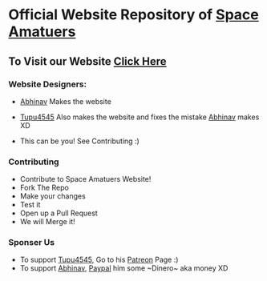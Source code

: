 # Official Website Repository of [Space Amatuers](https://discord.gg/NwfmBd9Z2u)

## To Visit our Website [Click Here](spaceamateurs.github.io)

### Website Designers:

- [Abhinav](https://github.com/abhinavquadworld) Makes the website

- [Tupu4545](https://github.com/Tupu4545) Also makes the website and fixes the mistake [Abhinav](https://github.com/abhinavquadworld) makes XD

- This can be you! See Contributing :)

### Contributing

- Contribute to Space Amatuers Website!
- Fork The Repo
- Make your changes
- Test it
- Open up a Pull Request
- We will Merge it!

### Sponser Us

- To support [Tupu4545](https://github.com/Tupu4545), Go to his [Patreon](https://patreon.com/tupu4545) Page :)
- To support [Abhinav](https://github.com/abhinavquadworld), [Paypal](https://www.paypal.me/payatg) him some ~Dinero~ aka money XD
